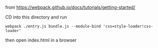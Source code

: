 from https://webpack.github.io/docs/tutorials/getting-started/

CD into this directory and run
```
webpack ./entry.js bundle.js --module-bind 'css=style-loader!css-loader'
```

then open index.html in a browser